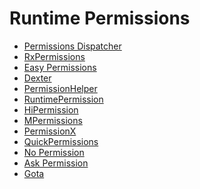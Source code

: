 
Runtime Permissions
======================

* [Permissions Dispatcher](https://github.com/permissions-dispatcher/PermissionsDispatcher)
* [RxPermissions](https://github.com/tbruyelle/RxPermissions)
* [Easy Permissions](https://github.com/googlesamples/easypermissions)
* [Dexter](https://github.com/Karumi/Dexter)
* [PermissionHelper](https://github.com/k0shk0sh/PermissionHelper)
* [RuntimePermission](https://github.com/florent37/RuntimePermission)
* [HiPermission](https://github.com/yewei02538/HiPermission)
* [MPermissions](https://github.com/hongyangAndroid/MPermissions)
* [PermissionX](https://github.com/guolindev/PermissionX)
* [QuickPermissions](https://github.com/QuickPermissions/QuickPermissions)
* [No Permission](https://github.com/NoNews/NoPermission)
* [Ask Permission](https://github.com/Kishanjvaghela/Ask-Permission)
* [Gota](https://github.com/alhazmy13/Gota)
